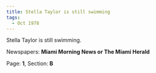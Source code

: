 ```yaml
---  
title: Stella Taylor is still swimming  
tags:  
  - Oct 1978  
---  
```

  
Stella Taylor is still swimming.  
  
Newspapers: **Miami Morning News or The Miami Herald**  
  
Page: **1**, Section: **B** 

